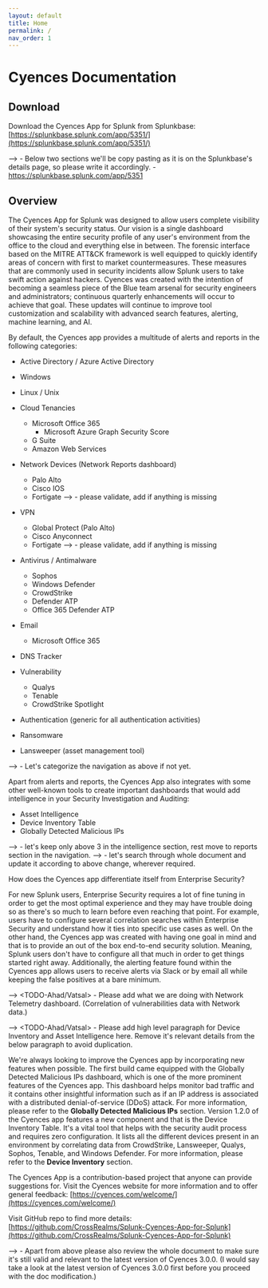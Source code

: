 ```yaml
---
layout: default
title: Home
permalink: /
nav_order: 1
---
```



# Cyences Documentation

## Download
Download the Cyences App for Splunk from Splunkbase: [https://splunkbase.splunk.com/app/5351/](https://splunkbase.splunk.com/app/5351/)


--> <TODO-Ahad> - Below two sections we'll be copy pasting as it is on the Splunkbase's details page, so please write it accordingly. - https://splunkbase.splunk.com/app/5351

## Overview
The Cyences App for Splunk was designed to allow users complete visibility of their system's security status. Our vision is a single dashboard showcasing the entire security profile of any user's environment from the office to the cloud and everything else in between. The forensic interface based on the MITRE ATT&CK framework is well equipped to quickly identify areas of concern with first to market countermeasures. These measures that are commonly used in security incidents allow Splunk users to take swift action against hackers. Cyences was created with the intention of becoming a seamless piece of the Blue team arsenal for security engineers and administrators; continuous quarterly enhancements will occur to achieve that goal. These updates will continue to improve tool customization and scalability with advanced search features, alerting, machine learning, and AI. 

By default, the Cyences app provides a multitude of alerts and reports in the following categories:

* Active Directory / Azure Active Directory
* Windows
* Linux / Unix

* Cloud Tenancies
    * Microsoft Office 365
        * Microsoft Azure Graph Security Score
    * G Suite
    * Amazon Web Services

* Network Devices (Network Reports dashboard)
    * Palo Alto
    * Cisco IOS
    * Fortigate
    --> <TODO-Mahir> - please validate, add if anything is missing

* VPN
    * Global Protect (Palo Alto)
    * Cisco Anyconnect
    * Fortigate
    --> <TODO-Mahir> - please validate, add if anything is missing

* Antivirus / Antimalware
    * Sophos
    * Windows Defender
    * CrowdStrike
    * Defender ATP
    * Office 365 Defender ATP

* Email
    * Microsoft Office 365

* DNS Tracker

* Vulnerability
    * Qualys
    * Tenable
    * CrowdStrike Spotlight

* Authentication (generic for all authentication activities)

* Ransomware

* Lansweeper (asset management tool)


--> <TODO-Mahir> - Let's categorize the navigation as above if not yet.



Apart from alerts and reports, the Cyences App also integrates with some other well-known tools to create important dashboards that would add intelligence in your Security Investigation and Auditing:

* Asset Intelligence 
* Device Inventory Table
* Globally Detected Malicious IPs


--> <TODO-Mahir> - let's keep only above 3 in the intelligence section, rest move to reports section in the navigation.
--> <TODO-Ahad> - let's search through whole document and update it according to above change, wherever required.


How does the Cyences app differentiate itself from Enterprise Security?

For new Splunk users, Enterprise Security requires a lot of fine tuning in order to get the most optimal experience and they may have trouble doing so as there's so much to learn before even reaching that point. For example, users have to configure several correlation searches within Enterprise Security and understand how it ties into specific use cases as well. On the other hand, the Cyences app was created with having one goal in mind and that is to provide an out of the box end-to-end security solution. Meaning, Splunk users don't have to configure all that much in order to get things started right away. Additionally, the alerting feature found within the Cyences app allows users to receive alerts via Slack or by email all while keeping the false positives at a bare minimum.

--> <TODO-Ahad/Vatsal> - Please add what we are doing with Network Telemetry dashboard. (Correlation of vulnerabilities data with Network data.)

--> <TODO-Ahad/Vatsal> - Please add high level paragraph for Device Inventory and Asset Intelligence here. Remove it's relevant details from the below paragraph to avoid duplication.

We're always looking to improve the Cyences app by incorporating new features when possible. The first build came equipped with the Globally Detected Malicious IPs dashboard, which is one of the more prominent features of the Cyences app. This dashboard helps monitor bad traffic and it contains other insightful information such as if an IP address is associated with a distributed denial-of-service (DDoS) attack. For more information, please refer to the **Globally Detected Malicious IPs** section. Version 1.2.0 of the Cyences app features a new component and that is the Device Inventory Table. It's a vital tool that helps with the security audit process and requires zero configuration. It lists all the different devices present in an environment by correlating data from CrowdStrike, Lansweeper, Qualys, Sophos, Tenable, and Windows Defender. For more information, please refer to the **Device Inventory** section.


The Cyences App is a contribution-based project that anyone can provide suggestions for. Visit the Cyences website for more information and to offer general feedback: [https://cyences.com/welcome/](https://cyences.com/welcome/)

Visit GitHub repo to find more details: [https://github.com/CrossRealms/Splunk-Cyences-App-for-Splunk](https://github.com/CrossRealms/Splunk-Cyences-App-for-Splunk)

--> <TODO> - Apart from above please also review the whole document to make sure it's still valid and relevant to the latest version of Cyences 3.0.0. (I would say take a look at the latest version of Cyences 3.0.0 first before you proceed with the doc modification.)
